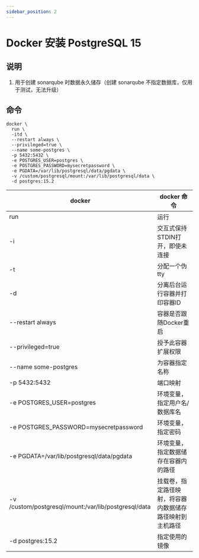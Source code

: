 ```yaml
---
sidebar_position: 2
---
```


# Docker 安装 PostgreSQL 15

## 说明

1. 用于创建 sonarqube 时数据永久储存（创建 sonarqube 不指定数据库，仅用于测试，无法升级）

## 命令

```shell
docker \
  run \
  -itd \
  --restart always \
  --privileged=true \
  --name some-postgres \
  -p 5432:5432 \
  -e POSTGRES_USER=postgres \
  -e POSTGRES_PASSWORD=mysecretpassword \
  -e PGDATA=/var/lib/postgresql/data/pgdata \
  -v /custom/postgresql/mount:/var/lib/postgresql/data \
  -d postgres:15.2
```

| docker                                               | docker 命令                    |
|------------------------------------------------------|------------------------------|
| run                                                  | 运行                           |
| -i                                                   | 交互式保持STDIN打开，即使未连接           |
| -t                                                   | 分配一个伪tty                     |
| -d                                                   | 分离后台运行容器并打印容器ID              |
| --restart always                                     | 容器是否跟随Docker重启               |
| --privileged=true                                    | 授予此容器扩展权限                    |
| --name some-postgres                                 | 为容器指定名称                      |
| -p 5432:5432                                         | 端口映射                         |
| -e POSTGRES_USER=postgres                            | 环境变量，指定用户名/数据库名              |
| -e POSTGRES_PASSWORD=mysecretpassword                | 环境变量，指定密码                    |
| -e PGDATA=/var/lib/postgresql/data/pgdata            | 环境变量，指定数据储存在容器内的路径           |
| -v /custom/postgresql/mount:/var/lib/postgresql/data | 挂载卷，指定路径映射，将容器内数据储存路径映射到主机路径 |
| -d postgres:15.2                                     | 指定使用的镜像                      |
